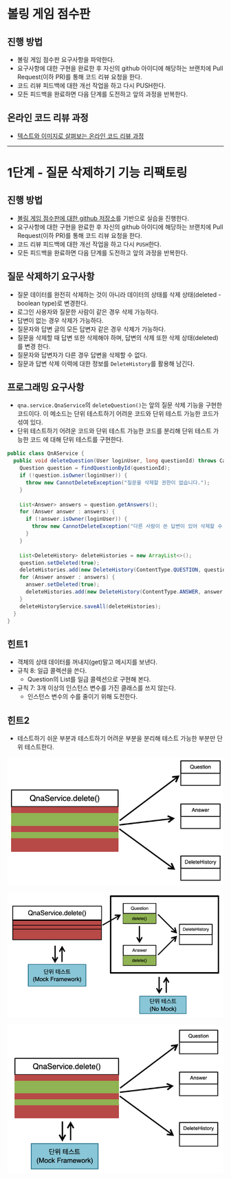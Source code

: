 # 볼링 게임 점수판

## 진행 방법

* 볼링 게임 점수판 요구사항을 파악한다.
* 요구사항에 대한 구현을 완료한 후 자신의 github 아이디에 해당하는 브랜치에 Pull Request(이하 PR)를 통해 코드 리뷰 요청을
  한다.
* 코드 리뷰 피드백에 대한 개선 작업을 하고 다시 PUSH한다.
* 모든 피드백을 완료하면 다음 단계를 도전하고 앞의 과정을 반복한다.

## 온라인 코드 리뷰 과정

* [텍스트와 이미지로 살펴보는 온라인 코드 리뷰 과정](https://github.com/next-step/nextstep-docs/tree/master/codereview)

---

# 1단계 - 질문 삭제하기 기능 리팩토링
## 진행 방법

- [볼링 게임 점수판에 대한 github 저장소](https://github.com/next-step/java-bowling)를 기반으로 실습을 진행한다.
- 요구사항에 대한 구현을 완료한 후 자신의 github 아이디에 해당하는 브랜치에 Pull Request(이하 PR)를 통해 코드 리뷰 요청을 한다. 
- 코드 리뷰 피드백에 대한 개선 작업을 하고 다시 `PUSH`한다. 
- 모든 피드백을 완료하면 다음 단계를 도전하고 앞의 과정을 반복한다. 
  
## 질문 삭제하기 요구사항

- 질문 데이터를 완전히 삭제하는 것이 아니라 데이터의 상태를 삭제 상태(deleted - boolean type)로 변경한다. 
- 로그인 사용자와 질문한 사람이 같은 경우 삭제 가능하다. 
- 답변이 없는 경우 삭제가 가능하다. 
- 질문자와 답변 글의 모든 답변자 같은 경우 삭제가 가능하다.
- 질문을 삭제할 때 답변 또한 삭제해야 하며, 답변의 삭제 또한 삭제 상태(deleted)를 변경 한다. 
- 질문자와 답변자가 다른 경우 답변을 삭제할 수 없다. 
- 질문과 답변 삭제 이력에 대한 정보를 `DeleteHistory`를 활용해 남긴다. 

## 프로그래밍 요구사항

- `qna.service.QnaService`의 `deleteQuestion()`는 앞의 질문 삭제 기능을 구현한 코드이다. 이 메소드는 단위 테스트하기 어려운 코드와 단위 테스트 가능한 코드가 섞여 있다.
- 단위 테스트하기 어려운 코드와 단위 테스트 가능한 코드를 분리해 단위 테스트 가능한 코드 에 대해 단위 테스트를 구현한다.

```java
public class QnAService {
  public void deleteQuestion(User loginUser, long questionId) throws CannotDeleteException {
    Question question = findQuestionById(questionId);
    if (!question.isOwner(loginUser)) {
      throw new CannotDeleteException("질문을 삭제할 권한이 없습니다.");
    }

    List<Answer> answers = question.getAnswers();
    for (Answer answer : answers) {
      if (!answer.isOwner(loginUser)) {
        throw new CannotDeleteException("다른 사람이 쓴 답변이 있어 삭제할 수 없습니다.");
      }
    }

    List<DeleteHistory> deleteHistories = new ArrayList<>();
    question.setDeleted(true);
    deleteHistories.add(new DeleteHistory(ContentType.QUESTION, questionId, question.getWriter(), LocalDateTime.now()));
    for (Answer answer : answers) {
      answer.setDeleted(true);
      deleteHistories.add(new DeleteHistory(ContentType.ANSWER, answer.getId(), answer.getWriter(), LocalDateTime.now()));
    }
    deleteHistoryService.saveAll(deleteHistories);
  }
}
```

## 힌트1

- 객체의 상태 데이터를 꺼내지(get)말고 메시지를 보낸다.
- 규칙 8: 일급 콜렉션을 쓴다.
  - Question의 List를 일급 콜렉션으로 구현해 본다.
- 규칙 7: 3개 이상의 인스턴스 변수를 가진 클래스를 쓰지 않는다.
  - 인스턴스 변수의 수를 줄이기 위해 도전한다.

## 힌트2

- 테스트하기 쉬운 부분과 테스트하기 어려운 부분을 분리해 테스트 가능한 부분만 단위 테스트한다.

![hint1](doc/img/hint1.png)

![hint2](doc/img/hint2.png)

![hint3](doc/img/hint3.png)

